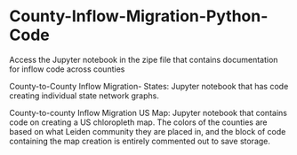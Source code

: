 # County-Inflow-Migration-Python-Code

Access the Jupyter notebook in the zipe file that contains documentation for inflow code across counties

County-to-County Inflow Migration- States: Jupyter notebook that has code creating individual state network graphs. 

County-to-county Inflow Migration US Map: Jupyter notebook that contains code on creating a US chloropleth map. The colors of the counties are based on what Leiden community they are placed in, and the block of code containing the map creation is entirely commented out to save storage. 

